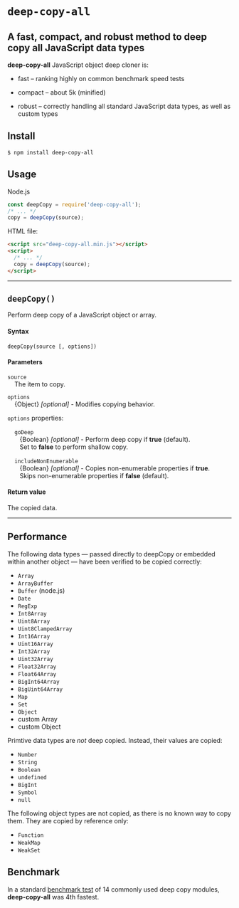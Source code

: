 # `deep-copy-all` #

A fast, compact, and robust method to deep copy all JavaScript data types
---

**deep-copy-all** JavaScript object deep cloner is:
 
- fast – ranking highly on common benchmark speed tests

- compact – about 5k (minified)

- robust – correctly handling all
standard JavaScript data types, as well as custom types

## Install ##
```shell script
$ npm install deep-copy-all
```

## Usage ##
Node.js
````javascript
const deepCopy = require('deep-copy-all');
/* ... */
copy = deepCopy(source);
````
HTML file:
```html
<script src="deep-copy-all.min.js"></script>
<script>
  /* ... */
  copy = deepCopy(source);
</script>
```

--- 

## `deepCopy()` ##
Perform deep copy of a JavaScript object or array.
#### Syntax ####
````
deepCopy(source [, options])
````
#### Parameters ####
`source`<br>
&nbsp;&nbsp;&nbsp; The item to copy.

`options`<br>
&nbsp;&nbsp;&nbsp; {Object} *[optional]* -  Modifies copying behavior.

`options` properties:

&nbsp;&nbsp;&nbsp; `goDeep`<br>
&nbsp;&nbsp;&nbsp;&nbsp;&nbsp;&nbsp; {Boolean} *[optional]* - Perform deep copy
if **true** (default).<br>
&nbsp;&nbsp;&nbsp;&nbsp;&nbsp;&nbsp; Set to **false** to perform shallow copy.

&nbsp;&nbsp;&nbsp; `includeNonEnumerable`<br>
&nbsp;&nbsp;&nbsp;&nbsp;&nbsp;&nbsp; {Boolean} *[optional]* -
Copies non-enumerable properties if **true**.<br>
&nbsp;&nbsp;&nbsp;&nbsp;&nbsp;&nbsp; Skips non-enumerable properties if
**false** (default).

#### Return value ####
The copied data.

---

## Performance ##
The following data types — passed directly to deepCopy or embedded within
another object — have been verified to be copied correctly:

- `Array`
- `ArrayBuffer`
- `Buffer` (node.js)
- `Date`
- `RegExp`
- `Int8Array`
- `Uint8Array`
- `Uint8ClampedArray`
- `Int16Array`
- `Uint16Array`
- `Int32Array`
- `Uint32Array`
- `Float32Array`
- `Float64Array`
- `BigInt64Array`
- `BigUint64Array`
- `Map`
- `Set`
- `Object`
- custom Array
- custom Object

Primtive data types are *not* deep copied. Instead, their
values are copied:

- `Number`
- `String`
- `Boolean`
- `undefined`
- `BigInt`
- `Symbol`
- `null`

The following object types are not copied, as there is no known way to copy
them. They are copied by reference only:

- `Function`
- `WeakMap`
- `WeakSet`

## Benchmark ##

In a standard
[benchmark test](https://github.com/ahmadnassri/benchmark-node-clone)
of 14 commonly used deep copy modules, **deep-copy-all**
was 4th fastest.


